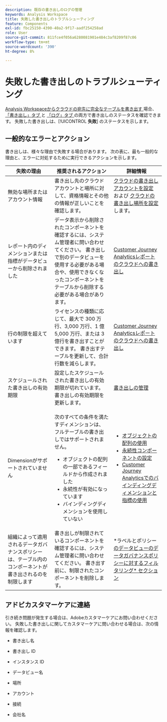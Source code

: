 ```yaml
---
description: 既存の書き出しのログの管理
keywords: Analysis Workspace
title: 失敗した書き出しのトラブルシューティング
feature: Components
exl-id: fbc25150-4390-40a2-9f17-aadf254258ad
role: User
source-git-commit: 811fce4f056a6280081901e484c3af8209f87c06
workflow-type: tm+mt
source-wordcount: '390'
ht-degree: 8%

---
```


# 失敗した書き出しのトラブルシューティング

[Analysis Workspaceからクラウドの宛先に完全なテーブルを書き出す ](/help/analysis-workspace/export/export-cloud.md) 場合、[ 「書き出し」タブ ](/help/components/exports/manage-exports.md) と [ 「ログ」タブ ](/help/components/exports/manage-export-logs.md) の両方で書き出しのステータスを確認できます。 失敗した書き出しは、[!UICONTROL **失敗**] のステータスを示します。

## 一般的なエラーとアクション

書き出しは、様々な理由で失敗する場合があります。 次の表に、最も一般的な理由と、エラーに対処するために実行できるアクションを示します。

| 失敗の理由 | 推奨されるアクション | 詳細情報 |
|---------|----------|---------|
| 無効な場所またはアカウント情報 | 書き出し先のクラウドアカウントと場所に対して、資格情報とその他の情報が正しいことを確認します。 | [ クラウドの書き出しアカウントを設定 ](/help/components/exports/cloud-export-accounts.md) および [ クラウドの書き出し場所を設定 ](/help/components/exports/cloud-export-locations.md) します。 |
| レポート内のディメンションまたは指標がデータビューから削除されました | データ表示から削除されたコンポーネントを確認するには、システム管理者に問い合わせてください。 書き出しで別のデータビューを使用する必要がある場合や、使用できなくなったコンポーネントをテーブルから削除する必要がある場合があります。 | [Customer Journey Analyticsレポートのクラウドへの書き出し ](/help/analysis-workspace/export/export-cloud.md) |
| 行の制限を超えています | ライセンスの種類に応じて、最大で 300 万行、3,000 万行、1 億 5,000 万行、または 3 億行を書き出すことができます。 書き出すテーブルを更新して、合計行数を減らします。 | [Customer Journey Analyticsレポートのクラウドへの書き出し ](/help/analysis-workspace/export/export-cloud.md) |
| スケジュールされた書き出しの有効期限 | 設定したスケジュールされた書き出しの有効期限が切れています。 書き出しの有効期限を更新します。 | [ 書き出しの管理 ](/help/components/exports/manage-exports.md) |
| Dimensionがサポートされていません | <p>次のすべての条件を満たすディメンションは、フルテーブルの書き出しではサポートされません。</p> <ul><li>オブジェクトの配列の一部であるフィールドから作成されました</li><li>永続性が有効になっています<li>バインディングディメンションを使用していない</li> | <ul><li>[オブジェクトの配列の使用](/help/use-cases/object-arrays.md)</li><li>[ 永続性コンポーネントの設定 ](/help/data-views/component-settings/persistence.md)<li>[Customer Journey Analyticsでのバインディングディメンションと指標の使用 ](/help/use-cases/data-views/binding-dimensions-metrics.md)</li> |
| 組織によって適用されるデータガバナンスポリシーは、テーブル内のコンポーネントが書き出されるのを制限します | 書き出しが制限されているコンポーネントを確認するには、システム管理者に問い合わせてください。 書き出す前に、制限されたコンポーネントを削除します。 | *ラベルとポリシー [ のデータビューのデータガバナンスポリシーに対するフィルタリング* セクション ](/help/data-views/data-governance.md) |

## アドビカスタマーケアに連絡

引き続き問題が発生する場合は、Adobeカスタマーケアにお問い合わせください。 失敗した書き出しに関してカスタマーケアに問い合わせる場合は、次の情報を確認します。

* 書き出し名

* 書き出し ID

* インスタンス ID

* データビュー名

* 場所

* アカウント

* 接続

* 会社名
